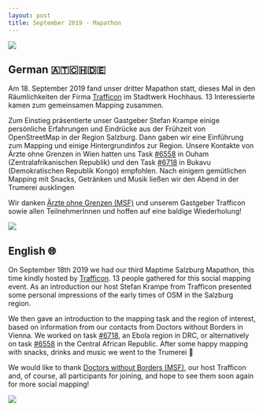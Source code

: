 ```yaml
---
layout: post
title: September 2019 - Mapathon
---
```

![]({{site.baseurl}}/img/2019-09-18_presentation.jpg)

## German 🇦🇹🇨🇭🇩🇪

Am 18. September 2019 fand unser dritter Mapathon statt, dieses Mal in den Räumlichkeiten der Firma [Trafficon](https://www.trafficon.eu/) im Stadtwerk Hochhaus. 13 Interessierte kamen zum gemeinsamen Mapping zusammen.

Zum Einstieg präsentierte unser Gastgeber Stefan Krampe einige persönliche Erfahrungen und Eindrücke aus der Frühzeit von OpenStreetMap in der Region Salzburg. Dann gaben wir eine Einführung zum Mapping und einige Hintergrundinfos zur Region. Unsere Kontakte von Ärzte ohne Grenzen in Wien hatten uns Task [#6558](https://tasks.hotosm.org/project/6558) in Ouham (Zentralafrikanischen Republik) und den Task [#6718](https://tasks.hotosm.org/project/6718) in Bukavu (Demokratischen Republik Kongo) empfohlen. Nach einigem gemütlichen Mapping mit Snacks, Getränken und Musik ließen wir den Abend in der Trumerei ausklingen

Wir danken [Ärzte ohne Grenzen (MSF)](https://www.aerzte-ohne-grenzen.at/) und unserem Gastgeber Trafficon sowie allen TeilnehmerInnen und hoffen auf eine baldige Wiederholung!

![]({{site.baseurl}}/img/2019-09-18_mapping.jpg)

## English 🌐

On September 18th 2019 we had our third Maptime Salzburg Mapathon, this time kindly hosted by [Trafficon](https://www.trafficon.eu/). 13 people gathered for this social mapping event. As an introduction our host Stefan Krampe from Trafficon presented some personal impressions of the early times of OSM in the Salzburg region.

We then gave an introduction to the mapping task and the region of interest, based on information from our contacts from Doctors without Borders in Vienna. We worked on task [#6718](https://tasks.hotosm.org/project/6718), an Ebola region in DRC, or alternatively on task [#6558](https://tasks.hotosm.org/project/6558) in the Central African Republic. After some happy mapping with snacks, drinks and music we went to the Trumerei 🍻

We would like to thank [Doctors without Borders (MSF)](https://www.msf.org/), our host Trafficon and, of course, all participants for joining, and hope to see them soon again for more social mapping!

![]({{site.baseurl}}/img/2019-09-18_talking.jpg)
